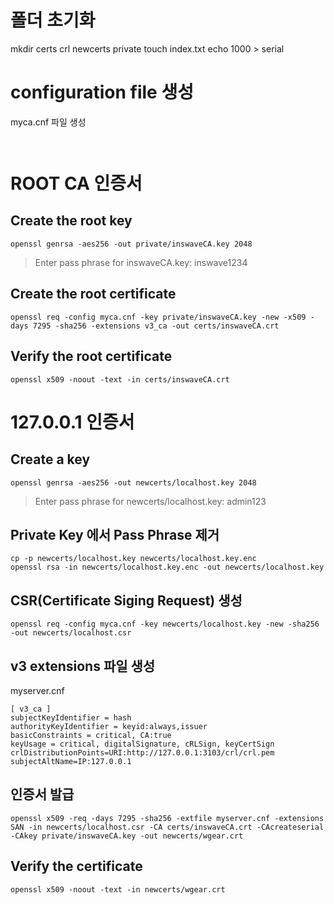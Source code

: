
폴더 초기화
=========

mkdir certs crl newcerts private
touch index.txt
echo 1000 > serial

configuration file 생성
======================
myca.cnf 파일 생성
~~~~


~~~~

ROOT CA 인증서
=============

Create the root key
-------------------

~~~~
openssl genrsa -aes256 -out private/inswaveCA.key 2048
~~~~

> Enter pass phrase for inswaveCA.key: inswave1234

Create the root certificate
---------------------------

~~~~
openssl req -config myca.cnf -key private/inswaveCA.key -new -x509 -days 7295 -sha256 -extensions v3_ca -out certs/inswaveCA.crt
~~~~

Verify the root certificate
---------------------------

~~~~
openssl x509 -noout -text -in certs/inswaveCA.crt
~~~~

127.0.0.1 인증서
===============
Create a key
------------

~~~~~
openssl genrsa -aes256 -out newcerts/localhost.key 2048
~~~~~
> Enter pass phrase for newcerts/localhost.key: admin123

Private Key 에서 Pass Phrase 제거
-------------------------------
~~~~
cp -p newcerts/localhost.key newcerts/localhost.key.enc
openssl rsa -in newcerts/localhost.key.enc -out newcerts/localhost.key
~~~~

CSR(Certificate Siging Request) 생성
-----------------------------------
~~~~
openssl req -config myca.cnf -key newcerts/localhost.key -new -sha256 -out newcerts/localhost.csr
~~~~
v3 extensions 파일 생성
---------------------
myserver.cnf
~~~~
[ v3_ca ]
subjectKeyIdentifier = hash
authorityKeyIdentifier = keyid:always,issuer
basicConstraints = critical, CA:true
keyUsage = critical, digitalSignature, cRLSign, keyCertSign
crlDistributionPoints=URI:http://127.0.0.1:3103/crl/crl.pem
subjectAltName=IP:127.0.0.1
~~~~

인증서 발급
--------
~~~~
openssl x509 -req -days 7295 -sha256 -extfile myserver.cnf -extensions SAN -in newcerts/localhost.csr -CA certs/inswaveCA.crt -CAcreateserial -CAkey private/inswaveCA.key -out newcerts/wgear.crt
~~~~

Verify the certificate
----------------------
~~~~
openssl x509 -noout -text -in newcerts/wgear.crt
~~~~
